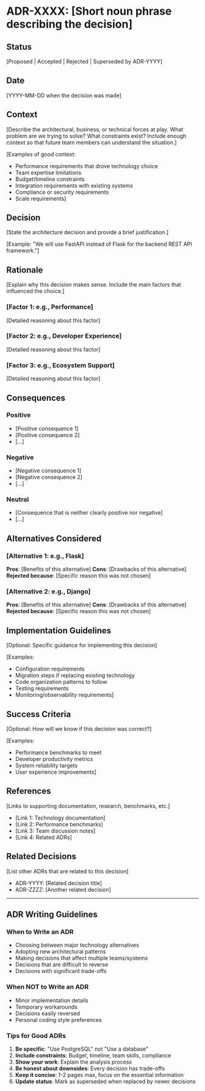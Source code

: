 # ADR-XXXX: [Short noun phrase describing the decision]

## Status
[Proposed | Accepted | Rejected | Superseded by ADR-YYYY]

## Date
[YYYY-MM-DD when the decision was made]

## Context

[Describe the architectural, business, or technical forces at play. What problem are we trying to solve? What constraints exist? Include enough context so that future team members can understand the situation.]

[Examples of good context:
- Performance requirements that drove technology choice
- Team expertise limitations
- Budget/timeline constraints
- Integration requirements with existing systems
- Compliance or security requirements
- Scale requirements]

## Decision

[State the architecture decision and provide a brief justification.]

[Example: "We will use FastAPI instead of Flask for the backend REST API framework."]

## Rationale

[Explain why this decision makes sense. Include the main factors that influenced the choice.]

### [Factor 1: e.g., Performance]
[Detailed reasoning about this factor]

### [Factor 2: e.g., Developer Experience]
[Detailed reasoning about this factor]

### [Factor 3: e.g., Ecosystem Support]
[Detailed reasoning about this factor]

## Consequences

### Positive
- [Positive consequence 1]
- [Positive consequence 2]
- [...]

### Negative
- [Negative consequence 1]
- [Negative consequence 2]
- [...]

### Neutral
- [Consequence that is neither clearly positive nor negative]
- [...]

## Alternatives Considered

### [Alternative 1: e.g., Flask]
**Pros**: [Benefits of this alternative]
**Cons**: [Drawbacks of this alternative]
**Rejected because**: [Specific reason this was not chosen]

### [Alternative 2: e.g., Django]
**Pros**: [Benefits of this alternative]
**Cons**: [Drawbacks of this alternative]
**Rejected because**: [Specific reason this was not chosen]

## Implementation Guidelines

[Optional: Specific guidance for implementing this decision]

[Examples:
- Configuration requirements
- Migration steps if replacing existing technology
- Code organization patterns to follow
- Testing requirements
- Monitoring/observability requirements]

## Success Criteria

[Optional: How will we know if this decision was correct?]

[Examples:
- Performance benchmarks to meet
- Developer productivity metrics
- System reliability targets
- User experience improvements]

## References

[Links to supporting documentation, research, benchmarks, etc.]

- [Link 1: Technology documentation]
- [Link 2: Performance benchmarks]
- [Link 3: Team discussion notes]
- [Link 4: Related ADRs]

## Related Decisions

[List other ADRs that are related to this decision]

- ADR-YYYY: [Related decision title]
- ADR-ZZZZ: [Another related decision]

---

## ADR Writing Guidelines

### When to Write an ADR
- Choosing between major technology alternatives
- Adopting new architectural patterns
- Making decisions that affect multiple teams/systems
- Decisions that are difficult to reverse
- Decisions with significant trade-offs

### When NOT to Write an ADR
- Minor implementation details
- Temporary workarounds
- Decisions easily reversed
- Personal coding style preferences

### Tips for Good ADRs
1. **Be specific**: "Use PostgreSQL" not "Use a database"
2. **Include constraints**: Budget, timeline, team skills, compliance
3. **Show your work**: Explain the analysis process
4. **Be honest about downsides**: Every decision has trade-offs
5. **Keep it concise**: 1-2 pages max, focus on the essential information
6. **Update status**: Mark as superseded when replaced by newer decisions